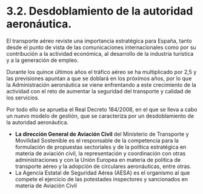 
# 3.2. Desdoblamiento de la autoridad aeronáutica.

El transporte aéreo reviste una importancia estratégica para España, tanto desde el punto de vista de las comunicaciones internacionales como por su contribución a la actividad económica, al desarrollo de la industria turística y a la generación de empleo.

Durante los quince últimos años el tráfico aéreo se ha multiplicado por 2,5 y las previsiones apuntan a que se doblará en los próximos años, por lo que la Administración aeronáutica se viene enfrentando a este crecimiento de la actividad con el reto de aumentar la seguridad del transporte y calidad de los servicios.

Por todo ello se aprueba el Real Decreto 184/2008, en el que se lleva a cabo un nuevo modelo de gestión, que se caracteriza por un desdoblamiento de la autoridad aeronáutica.

- **La dirección General de Aviación Civil** del Ministerio de Transporte y Movilidad Sostenible es el responsable de la competencia para la formulación de propuestas sectoriales y de la política estratégica en materia de aviación civil, la representación y coordinación con otras administraciones y con la Unión Europea en materia de política de transporte aéreo y la adopción de circulares aeronáuticas, entre otras.
- La Agencia Estatal de Seguridad Aérea (AESA) es el organismo al que compete el ejercicio de las potestades inspectores y sancionados en materia de Aviación Civil